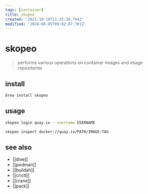 ```yaml
---
tags: [container]
title: skopeo
created: '2021-10-19T11:25:30.764Z'
modified: '2024-06-05T09:02:07.701Z'
---
```


# skopeo

> performs various operations on container images and image repositories

## install

```sh
brew install skopeo
```

## usage

```sh
skopeo login quay.io --username USERNAME

skopeo inspect docker://quay.io/PATH/IMAGE:TAG
```

## see also

- [[dive]]
- [[podman]]
- [[buildah]]
- [[crictl]]
- [[crane]]
- [[pack]]
